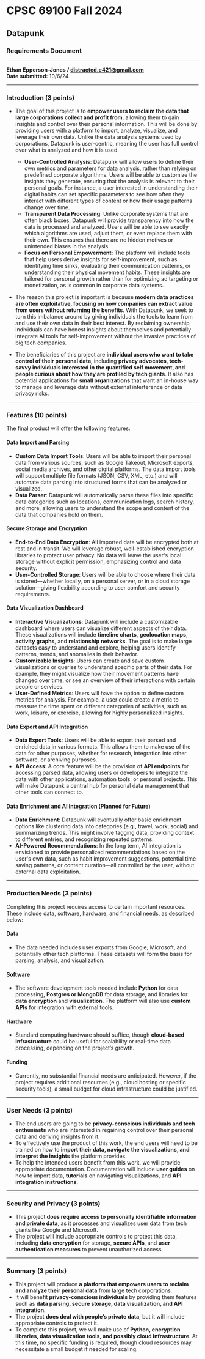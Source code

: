 # CPSC 69100 Fall 2024

## Datapunk

### Requirements Document

---

**Ethan Epperson-Jones / <distracted.e421@gmail.com>**  
**Date submitted:** 10/6/24

---

### Introduction (3 points)

- The goal of this project is to **empower users to reclaim the data that large corporations collect and profit from**, allowing them to gain insights and control over their personal information. This will be done by providing users with a platform to import, analyze, visualize, and leverage their own data. Unlike the data analysis systems used by corporations, Datapunk is user-centric, meaning the user has full control over what is analyzed and how it is used.
  - **User-Controlled Analysis**: Datapunk will allow users to define their own metrics and parameters for data analysis, rather than relying on predefined corporate algorithms. Users will be able to customize the insights they generate, ensuring that the analysis is relevant to their personal goals. For instance, a user interested in understanding their digital habits can set specific parameters to see how often they interact with different types of content or how their usage patterns change over time.
  - **Transparent Data Processing**: Unlike corporate systems that are often black boxes, Datapunk will provide transparency into how the data is processed and analyzed. Users will be able to see exactly which algorithms are used, adjust them, or even replace them with their own. This ensures that there are no hidden motives or unintended biases in the analysis.
  - **Focus on Personal Empowerment**: The platform will include tools that help users derive insights for self-improvement, such as identifying time sinks, evaluating their communication patterns, or understanding their physical movement habits. These insights are tailored for personal growth rather than for optimizing ad targeting or monetization, as is common in corporate data systems.

- The reason this project is important is because **modern data practices are often exploitative, focusing on how companies can extract value from users without returning the benefits**. With Datapunk, we seek to turn this imbalance around by giving individuals the tools to learn from and use their own data in their best interest. By reclaiming ownership, individuals can have honest insights about themselves and potentially integrate AI tools for self-improvement without the invasive practices of big tech companies.

- The beneficiaries of this project are **individual users who want to take control of their personal data**, including **privacy advocates, tech-savvy individuals interested in the quantified self movement, and people curious about how they are profiled by tech giants**. It also has potential applications for **small organizations** that want an in-house way to manage and leverage data without external interference or data privacy risks.

---

### Features (10 points)

The final product will offer the following features:

#### Data Import and Parsing

- **Custom Data Import Tools**: Users will be able to import their personal data from various sources, such as Google Takeout, Microsoft exports, social media archives, and other digital platforms. The data import tools will support multiple file formats (JSON, CSV, XML, etc.) and will automate data parsing into structured forms that can be analyzed or visualized.
- **Data Parser**: Datapunk will automatically parse these files into specific data categories such as locations, communication logs, search history, and more, allowing users to understand the scope and content of the data that companies hold on them.

#### Secure Storage and Encryption

- **End-to-End Data Encryption**: All imported data will be encrypted both at rest and in transit. We will leverage robust, well-established encryption libraries to protect user privacy. No data will leave the user's local storage without explicit permission, emphasizing control and data security.
- **User-Controlled Storage**: Users will be able to choose where their data is stored—whether locally, on a personal server, or in a cloud storage solution—giving flexibility according to user comfort and security requirements.

#### Data Visualization Dashboard

- **Interactive Visualizations**: Datapunk will include a customizable dashboard where users can visualize different aspects of their data. These visualizations will include **timeline charts**, **geolocation maps**, **activity graphs**, and **relationship networks**. The goal is to make large datasets easy to understand and explore, helping users identify patterns, trends, and anomalies in their behavior.
- **Customizable Insights**: Users can create and save custom visualizations or queries to understand specific parts of their data. For example, they might visualize how their movement patterns have changed over time, or see an overview of their interactions with certain people or services.
- **User-Defined Metrics**: Users will have the option to define custom metrics for analysis. For example, a user could create a metric to measure the time spent on different categories of activities, such as work, leisure, or exercise, allowing for highly personalized insights.

#### Data Export and API Integration

- **Data Export Tools**: Users will be able to export their parsed and enriched data in various formats. This allows them to make use of the data for other purposes, whether for research, integration into other software, or archiving purposes.
- **API Access**: A core feature will be the provision of **API endpoints** for accessing parsed data, allowing users or developers to integrate the data with other applications, automation tools, or personal projects. This will make Datapunk a central hub for personal data management that other tools can connect to.

#### Data Enrichment and AI Integration (Planned for Future)

- **Data Enrichment**: Datapunk will eventually offer basic enrichment options like clustering data into categories (e.g., travel, work, social) and summarizing trends. This might involve tagging data, providing context to different entries, and recognizing repeated patterns.
- **AI-Powered Recommendations**: In the long term, AI integration is envisioned to provide personalized recommendations based on the user's own data, such as habit improvement suggestions, potential time-saving patterns, or content curation—all controlled by the user, without external data exploitation.

---

### Production Needs (3 points)

Completing this project requires access to certain important resources. These include data, software, hardware, and financial needs, as described below:

#### Data

- The data needed includes user exports from Google, Microsoft, and potentially other tech platforms. These datasets will form the basis for parsing, analysis, and visualization.

#### Software

- The software development tools needed include **Python** for data processing, **Postgres or MongoDB** for data storage, and libraries for **data encryption** and **visualization**. The platform will also use **custom APIs** for integration with external tools.

#### Hardware

- Standard computing hardware should suffice, though **cloud-based infrastructure** could be useful for scalability or real-time data processing, depending on the project’s growth.

#### Funding

- Currently, no substantial financial needs are anticipated. However, if the project requires additional resources (e.g., cloud hosting or specific security tools), a small budget for cloud infrastructure could be justified.

---

### User Needs (3 points)

- The end users are going to be **privacy-conscious individuals and tech enthusiasts** who are interested in regaining control over their personal data and deriving insights from it.
- To effectively use the product of this work, the end users will need to be trained on how to **import their data, navigate the visualizations, and interpret the insights** the platform provides.
- To help the intended users benefit from this work, we will provide appropriate documentation. Documentation will include **user guides** on how to import data, **tutorials** on navigating visualizations, and **API integration instructions**.

---

### Security and Privacy (3 points)

- This project **does require access to personally identifiable information and private data**, as it processes and visualizes user data from tech giants like Google and Microsoft.
- The project will include appropriate controls to protect this data, including **data encryption** for storage, **secure APIs**, and **user authentication measures** to prevent unauthorized access.

---

### Summary (3 points)

- This project will produce **a platform that empowers users to reclaim and analyze their personal data** from large tech corporations.
- It will benefit **privacy-conscious individuals** by providing them features such as **data parsing, secure storage, data visualization, and API integration**.
- The project **does deal with people’s private data**, but it will include appropriate controls to protect it.
- To complete this project, we will make use of **Python, encryption libraries, data visualization tools, and possibly cloud infrastructure**. At this time, no specific funding is required, though cloud resources may necessitate a small budget if needed for scaling.
